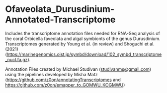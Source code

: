 # Ofaveolata_Durusdinium-Annotated-Transcriptome
Includes the transcriptome annotation files needed for RNA-Seq analysis of the coral Orbicella faveolata and algal symbionts of the genus Durusdinium. Transcriptomes generated by Young et al. (in review) and Shoguchi et al. (2021) (https://marinegenomics.oist.jp/symbd/download/102_symbd_transcriptome_nucl.fa.gz).

Annotation Files created by Michael Studivan (studivanms@gmail.com) using the pipelines developed by Misha Matz (https://github.com/z0on/annotatingTranscriptomes and https://github.com/z0on/emapper_to_GOMWU_KOGMWU)
